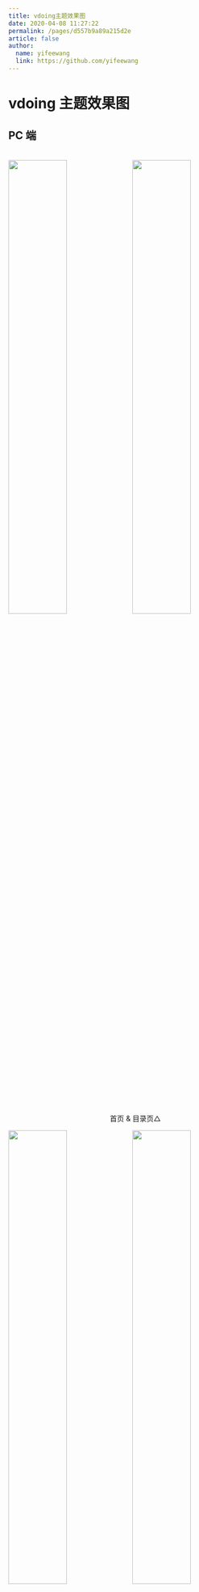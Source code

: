 ```yaml
---
title: vdoing主题效果图
date: 2020-04-08 11:27:22
permalink: /pages/d557b9a89a215d2e
article: false
author:
  name: yifeewang
  link: https://github.com/yifeewang
---
```


# vdoing 主题效果图

## PC 端

<br/>
<img src="https://cdn.jsdelivr.net/gh/yifeewang/image_store/blog/20200408125410.png" style="width:48%;"/>
<img src="https://cdn.jsdelivr.net/gh/yifeewang/image_store/blog/20200408120138.png"  style="width:48%;" />
<p align="center">首页 & 目录页△</p>
<img src="https://cdn.jsdelivr.net/gh/yifeewang/image_store/blog/20200408120144.png"  style="width:48%;" />
<img src="https://cdn.jsdelivr.net/gh/yifeewang/image_store/blog/20200408120145.png"  style="width:48%;" />
<p align="center">文章详情页 & 时间轴页△</p>

## 首页个性化大图

<br/>
<img src="https://cdn.jsdelivr.net/gh/yifeewang/image_store/blog/20200408125412.png" />
<p align="center">首页个性化大图△</p>

## 深色模式和阅读模式

<br/>
<img src="https://cdn.jsdelivr.net/gh/yifeewang/image_store/blog/20200408125408.png"  style="width:48%;" />
<img src="https://cdn.jsdelivr.net/gh/yifeewang/image_store/blog/20200408120139.png"  style="width:48%;" />
<p align="center">深色模式△</p>
<img src="https://cdn.jsdelivr.net/gh/yifeewang/image_store/blog/20200408125409.png"  style="width:48%;" />
<img src="https://cdn.jsdelivr.net/gh/yifeewang/image_store/blog/20200408120143.png"  style="width:48%;" />
<p align="center">阅读模式△</p>

## 移动端

<br/>
<img src="https://cdn.jsdelivr.net/gh/yifeewang/image_store/blog/20200408120606.png" style="width:24%;" />
<img src="https://cdn.jsdelivr.net/gh/yifeewang/image_store/blog/20200408120147.png" style="width:24%;" />
<img src="https://cdn.jsdelivr.net/gh/yifeewang/image_store/blog/20200408120148.png" style="width:24%;" />
<img src="https://cdn.jsdelivr.net/gh/yifeewang/image_store/blog/20200408130831.png" style="width:24%;" />
<p align="center">移动端效果△</p>

<style scoped>
    /* .content__default img{border: 1px solid #ccc;} */
</style>
